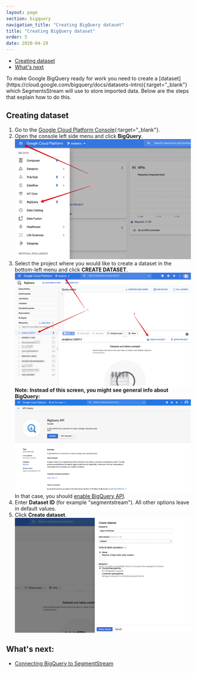 ```yaml
---
layout: page
section: bigquery
navigation_title: "Creating BigQuery dataset"
title: "Creating BigQuery dataset"
order: 5
date: 2020-04-29
---
```


<!---
In this article explained how to create Google BigQuery dataset
-->
<ul class="page-navigation">
  <li><a href="#creating-dataset">Creating dataset</a></li>
  <li><a href="#whats-next">What's next</a></li>
</ul>
To make Google BigQuery ready for work you need to create a [dataset](https://cloud.google.com/bigquery/docs/datasets-intro){:target="_blank"} which SegmentsStream will use to store imported data.
Below are the steps that explain how to do this.

## <a name="creating-dataset"></a>Creating dataset
1. Go to the [Google Cloud Platform Console](https://console.cloud.google.com/){:target="_blank"}.
2. Open the console left side menu and click **BigQuery**.
![Click on BigQuery](/img/bigquery_dataset.1.png)
3. Select the project where you would like to create a dataset in the bottom-left menu and click **CREATE DATASET**.
![Create dataset](/img/bigquery_dataset.2.png)
**Note: Instead of this screen, you might see general info about BigQuery:**
![BigQuery API disclaimer](/img/bigquery_dataset.3.png)
In that case, you should [enable BigQuery API](enabling-bigquery-api).
4. Enter **Dataset ID** (for example "segmentstream"). All other options leave in default values.
5. Click **Create dataset**.
![Dataset creation page](/img/bigquery_dataset.4.png)

## <a name="whats-next"></a> What's next:
* [Connecting BigQuery to SegmentStream](connecting-bigquery)